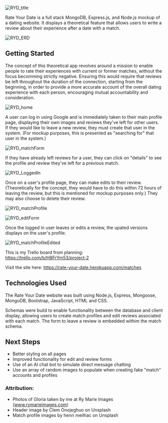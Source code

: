 ![RYD_title](https://www.rymarieimages.com/hidden-gallery/o3v2fe8c75uf2j9jroga90i9smupe7)

Rate Your Date is a full stack MongoDB, Express.js, and Node.js mockup of a dating website. It displays a theoretical feature that allows users to write a review about their experience after a date with a match. 

![RYD_ERD](https://images.squarespace-cdn.com/content/v1/5865abc3cd0f680962234f16/1650029395535-7M4OOUTHS78GZ579M8EY/Rate+Your+Date+ERD.png?format=2500w)


## Getting Started
The concept of this theoretical app revolves around a mission to enable people to rate their experiences with current or former matches, without the focus becomming strictly negative. Ensuring this would require that reviews be left throughout the duration of the connection, starting from the beginning, in order to provide a more accurate account of the overall dating experience with each person, encouraging mutual accountability and consideration.

![RYD_home](https://images.squarespace-cdn.com/content/v1/5865abc3cd0f680962234f16/1650030383107-O4IIOP3VYI4UZKURDIEL/RYD+logged+out+homepage.png?format=2500w)


A user can log in using Google and is immediately taken to their main profile page, displaying their own images and reviews they've left for other users. If they would like to leave a new review, they must create that user in the system. (For mockup purposes, this is presented as "searching for" that user in the system.)


![RYD_matchForm](https://images.squarespace-cdn.com/content/v1/5865abc3cd0f680962234f16/1650030381766-3G1P2M0N3KC1ST25JLSK/RYD+review+a+match+form.png?format=2500w)


If they have already left reviews for a user, they can click on "details" to see the profile and review they've left for a previous match.


![RYD_LoggedIn](https://images.squarespace-cdn.com/content/v1/5865abc3cd0f680962234f16/1650030383370-IPECF71PP5HXNM0Y044F/RYD+logged+in+user+profile.png?format=2500w)


Once on a user's profile page, they can make edits to their review. (Theoretically for the concept, they would have to do this within 72 hours of leaving the review, but this is mentioned for mockup purposes only.) They may also choose to delete their review.


![RYD_matchProfile](https://images.squarespace-cdn.com/content/v1/5865abc3cd0f680962234f16/1650030381818-C4NSSWYN9HULU7EH73R0/RYD+edit+or+delete+a+review+.png?format=2500w)

![RYD_editForm](https://images.squarespace-cdn.com/content/v1/5865abc3cd0f680962234f16/1650030422323-4IJDF8JXJ4M6UTJL4ZGD/RYD+Edit+a+review.png?format=2500w)


Once the logged in user leaves or edits a review, the upated versions displays on the user's profile.


![RYD_matchProfileEdited](https://images.squarespace-cdn.com/content/v1/5865abc3cd0f680962234f16/1650033639385-ZCDY8QHUS0L4KJN3OIWX/Screen+Shot+2022-04-15+at+10.40.31+AM.png?format=2500w)


This is my Trello board from planning: https://trello.com/b/H8FrYm53/project-2

Visit the site here: https://rate-your-date.herokuapp.com/matches


## Technologies Used
The Rate Your Date website was built using Node.js, Express, Mongoose, MongoDB, Bootstrap, JavaScript, HTML and CSS.

Schemas were build to enable functionality between the database and client display, allowing users to create match profiles and edit reviews associated with each match. The form to leave a review is embedded withim the match schema.

## Next Steps
- Better styling on all pages
- Improved functionality for edit and review forms
- Use of an AI chat bot to simulate direct message chatting
- Use an array of random images to populate when creating fake "match" accounts and profiles

### Attribution:
- Photos of Gloria taken by me at Ry Marie Images (www.rymarieimages.com) 
- Header image by Clem Onojeghuo on Unsplash
- Match profile images by henri meilhac on Unsplash




